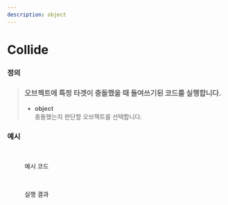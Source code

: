 ```yaml
---
description: object
---
```


# Collide

### 정의

> ### 오브젝트에 특정 타겟이 충돌했을 때 들여쓰기된 코드를 실행합니다.
>
> * **object**\
>   충돌했는지 판단할 오브젝트를 선택합니다.



### 예시

<figure><img src="../../../.gitbook/assets/스크린샷 2022-12-26 오후 5.37.25.png" alt=""><figcaption><p>예시 코드</p></figcaption></figure>

<figure><img src="../../../.gitbook/assets/화면_기록_2022-12-26_오후_5_42_55_AdobeExpress.gif" alt=""><figcaption><p>실행 결과</p></figcaption></figure>
